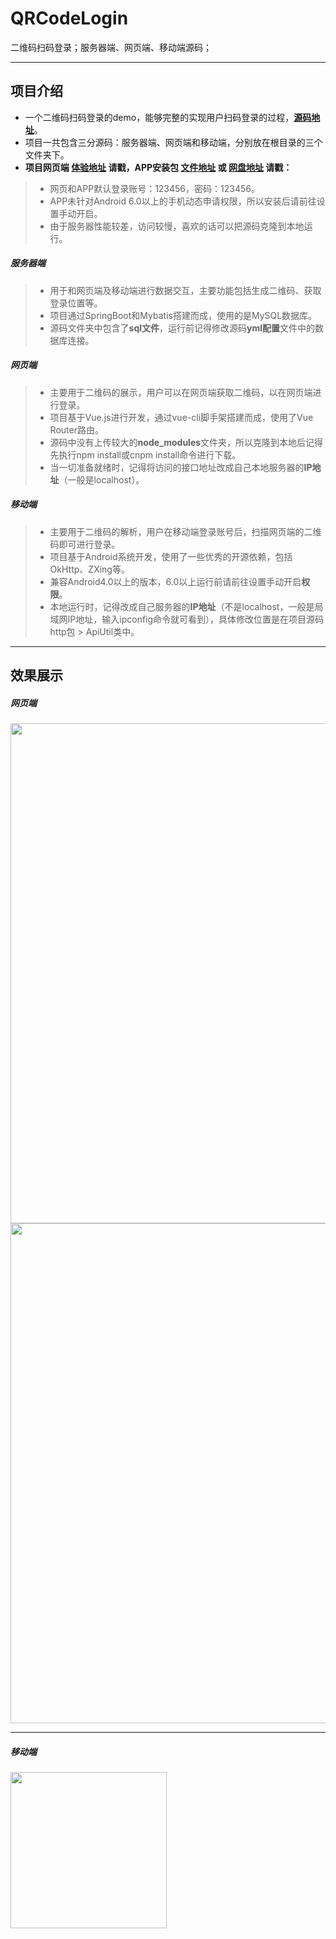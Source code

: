 # QRCodeLogin
二维码扫码登录；服务器端、网页端、移动端源码；

----
## 项目介绍
- 一个二维码扫码登录的demo，能够完整的实现用户扫码登录的过程，[**源码地址**](https://github.com/HeyJC/QRCodeLogin)。
- 项目一共包含三分源码：服务器端、网页端和移动端，分别放在根目录的三个文件夹下。
- **项目网页端 [体验地址](http://github.trunch.cn/) 请戳，APP安装包 [文件地址](http://res.trunch.cn/auth/auth.apk) 或 [网盘地址](https://pan.baidu.com/s/1Q76TcKfwkvH2czYfTYrqJg) 请戳：**
> - 网页和APP默认登录账号：123456，密码：123456。
> - APP未针对Android 6.0以上的手机动态申请权限，所以安装后请前往设置手动开启。
> - 由于服务器性能较差，访问较慢，喜欢的话可以把源码克隆到本地运行。
##### 服务器端
> - 用于和网页端及移动端进行数据交互，主要功能包括生成二维码、获取登录位置等。
> - 项目通过SpringBoot和Mybatis搭建而成，使用的是MySQL数据库。
> - 源码文件夹中包含了**sql文件**，运行前记得修改源码**yml配置**文件中的数据库连接。
##### 网页端
> - 主要用于二维码的展示，用户可以在网页端获取二维码，以在网页端进行登录。
> - 项目基于Vue.js进行开发，通过vue-cli脚手架搭建而成，使用了Vue Router路由。
> - 源码中没有上传较大的**node_modules**文件夹，所以克隆到本地后记得先执行npm install或cnpm install命令进行下载。
> - 当一切准备就绪时，记得将访问的接口地址改成自己本地服务器的**IP地址**（一般是localhost）。
##### 移动端
> - 主要用于二维码的解析，用户在移动端登录账号后，扫描网页端的二维码即可进行登录。
> - 项目基于Android系统开发，使用了一些优秀的开源依赖，包括OkHttp、ZXing等。
> - 兼容Android4.0以上的版本，6.0以上运行前请前往设置手动开启**权限**。
> - 本地运行时，记得改成自己服务器的**IP地址**（不是localhost，一般是局域网IP地址，输入ipconfig命令就可看到），具体修改位置是在项目源码http包 > ApiUtil类中。

---
## 效果展示
##### 网页端
<img src="https://upload-images.jianshu.io/upload_images/15955542-895dd1e14847420a.gif" width="800px">
<img src="https://upload-images.jianshu.io/upload_images/15955542-73b9422c0d2c63fd.gif" width="800px">

---
##### 移动端
<img src="https://upload-images.jianshu.io/upload_images/15955542-73b9422c0d2c63fd.gif" width="250px">
